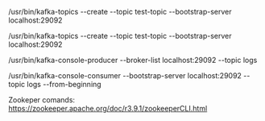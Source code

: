 /usr/bin/kafka-topics --create --topic test-topic --bootstrap-server localhost:29092

/usr/bin/kafka-topics --create --topic test-topic --bootstrap-server localhost:29092



/usr/bin/kafka-console-producer --broker-list localhost:29092 --topic logs



/usr/bin/kafka-console-consumer --bootstrap-server localhost:29092 --topic logs --from-beginning





Zookeper comands: https://zookeeper.apache.org/doc/r3.9.1/zookeeperCLI.html